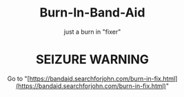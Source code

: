 <center>
  
# Burn-In-Band-Aid

</center>

<center>
  
just a burn in "fixer"

</center>

<center>
  
# SEIZURE WARNING

</center>

<center>
  
Go to "[https://bandaid.searchforjohn.com/burn-in-fix.html](https://bandaid.searchforjohn.com/burn-in-fix.html)"

</center>
